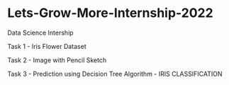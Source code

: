 # Lets-Grow-More-Internship-2022
 Data Science Intership




Task 1 - Iris Flower Dataset


Task 2 - Image with Pencil Sketch


Task 3 - Prediction using Decision Tree Algorithm - IRIS CLASSIFICATION
 
